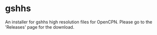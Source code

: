 # gshhs
An installer for gshhs high resolution files for OpenCPN. 
Please go to the 'Releases' page for the download.
